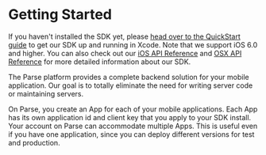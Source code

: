 # Getting Started

If you haven't installed the SDK yet, please [head over to the QuickStart guide](/apps/quickstart#parse_data/mobile/ios/native/new) to get our SDK up and running in Xcode. Note that we support iOS 6.0 and higher. You can also check out our [iOS API Reference](/docs/ios/api) and [OSX API Reference](/docs/osx/api) for more detailed information about our SDK.

The Parse platform provides a complete backend solution for your mobile application. Our goal is to totally eliminate the need for writing server code or maintaining servers.

On Parse, you create an App for each of your mobile applications. Each App has its own application id and client key that you apply to your SDK install. Your account on Parse can accommodate multiple Apps. This is useful even if you have one application, since you can deploy different versions for test and production.
